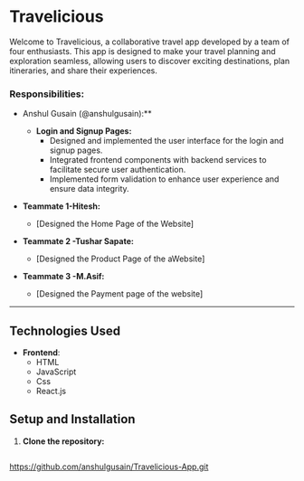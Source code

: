 # Travelicious

Welcome to Travelicious, a collaborative travel app developed by a team of four enthusiasts. This app is designed to make your travel planning and exploration seamless, allowing users to discover exciting destinations, plan itineraries, and share their experiences.

### Responsibilities:

- Anshul Gusain (@anshulgusain):**
  - **Login and Signup Pages:**
    - Designed and implemented the user interface for the login and signup pages.
    - Integrated frontend components with backend services to facilitate secure user authentication.
    - Implemented form validation to enhance user experience and ensure data integrity.

- **Teammate 1-Hitesh:**
  - [Designed the Home Page of the Website]

- **Teammate 2 -Tushar Sapate:**
  - [Designed the Product Page of the aWebsite]

- **Teammate 3 -M.Asif:**
  - [Designed the Payment page of the website]

---


## Technologies Used

- **Frontend**:
  - HTML
  - JavaScript
  - Css
  - React.js




## Setup and Installation

1. **Clone the repository:**

   ```bash
  https://github.com/anshulgusain/Travelicious-App.git
